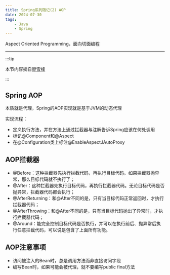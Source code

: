 ```yaml
---
title: Spring系列随记(2) AOP
date: 2024-07-30
tags:
    - Java
    - Spring
---
```

    
Aspect Oriented Programming，面向切面编程

---

:::tip

本节内容摘自[廖雪峰](https://liaoxuefeng.com/books/java/spring/aop/index.html)

:::


## Spring AOP

本质就是代理，Spring的AOP实现就是基于JVM的动态代理

实现流程：

- 定义执行方法，并在方法上通过拦截器与注解告诉Spring应该在何处调用
- 标记@Component和@Aspect
- 在@Configuration类上标注@EnableAspectJAutoProxy

## AOP拦截器

- @Before：这种拦截器先执行拦截代码，再执行目标代码。如果拦截器抛异常，那么目标代码就不执行了；
- @After：这种拦截器先执行目标代码，再执行拦截器代码。无论目标代码是否抛异常，拦截器代码都会执行；
- @AfterReturning：和@After不同的是，只有当目标代码正常返回时，才执行拦截器代码；
- @AfterThrowing：和@After不同的是，只有当目标代码抛出了异常时，才执行拦截器代码；
- @Around：能完全控制目标代码是否执行，并可以在执行前后、抛异常后执行任意拦截代码，可以说是包含了上面所有功能。

## AOP注意事项

- 访问被注入的Bean时，总是调用方法而非直接访问字段
- 编写Bean时，如果可能会被代理，就不要编写public final方法